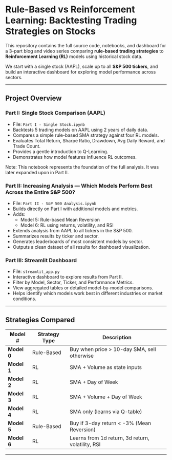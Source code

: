 # Rule-Based vs Reinforcement Learning: Backtesting Trading Strategies on Stocks

This repository contains the full source code, notebooks, and dashboard for a 3-part blog and video series comparing **rule-based trading strategies** to **Reinforcement Learning (RL)** models using historical stock data.

We start with a single stock (AAPL), scale up to all **S&P 500 tickers**, and build an interactive dashboard for exploring model performance across sectors.

---

## Project Overview

### Part I: Single Stock Comparison (AAPL)
- File: `Part I - Single Stock.ipynb`
- Backtests 5 trading models on AAPL using 2 years of daily data.
- Compares a simple rule-based SMA strategy against four RL models.
- Evaluates Total Return, Sharpe Ratio, Drawdown, Avg Daily Reward, and Trade Count.
- Provides a gentle introduction to Q-Learning.
- Demonstrates how model features influence RL outcomes.

Note: This notebook represents the foundation of the full analysis. It was later expanded upon in Part II.

### Part II: Increasing Analysis — Which Models Perform Best Across the Entire S&P 500?
- File: `Part II - S&P 500 Analysis.ipynb`
- Builds directly on Part I with additional models and metrics.
- Adds:
  - Model 5: Rule-based Mean Reversion
  - Model 6: RL using returns, volatility, and RSI
- Extends analysis from AAPL to all tickers in the S&P 500.
- Summarizes results by ticker and sector.
- Generates leaderboards of most consistent models by sector.
- Outputs a clean dataset of all results for dashboard visualization.

### Part III: Streamlit Dashboard
- File: `streamlit_app.py`
- Interactive dashboard to explore results from Part II.
- Filter by Model, Sector, Ticker, and Performance Metrics.
- View aggregated tables or detailed model-by-model comparisons.
- Helps identify which models work best in different industries or market conditions.

---

## Strategies Compared

| Model # | Strategy Type       | Description                                   |
|---------|---------------------|-----------------------------------------------|
| **Model 0** | Rule-Based        | Buy when price > 10-day SMA, sell otherwise     |
| **Model 1** | RL                | SMA + Volume as state inputs                  |
| **Model 2** | RL                | SMA + Day of Week                             |
| **Model 3** | RL                | SMA + Volume + Day of Week                    |
| **Model 4** | RL                | SMA only (learns via Q-table)                 |
| **Model 5** | Rule-Based        | Buy if 3-day return < -3% (Mean Reversion)    |
| **Model 6** | RL                | Learns from 1d return, 3d return, volatility, RSI |

---

